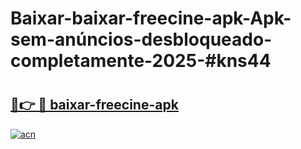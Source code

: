 # Baixar-baixar-freecine-apk-Apk-sem-anúncios-desbloqueado-completamente-2025-#kns44

# <h2><a href="https://ainizakaria.my?title=baixar-freecine-apk&ref=24M">🔗👉 🔴 baixar-freecine-apk</a></h2>

[![acn](https://github.com/user-attachments/assets/0f9c940e-d8b0-45ae-aac7-cd30a18b3e1c)](https://ainizakaria.my?title=baixar-freecine-apk&ref=24M)

